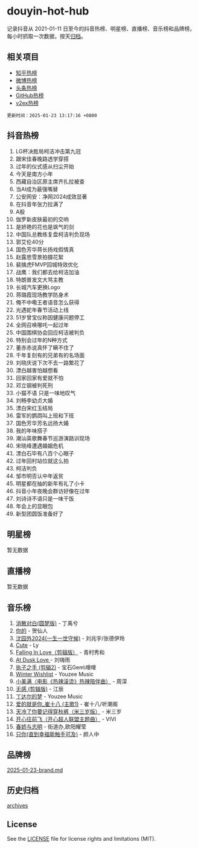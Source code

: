 # douyin-hot-hub

记录抖音从 2021-01-11 日至今的抖音热榜、明星榜、直播榜、音乐榜和品牌榜。每小时抓取一次数据，按天[归档](archives)。

## 相关项目

- [知乎热榜](https://github.com/lonnyzhang423/zhihu-hot-hub)
- [微博热榜](https://github.com/lonnyzhang423/weibo-hot-hub)
- [头条热榜](https://github.com/lonnyzhang423/toutiao-hot-hub)
- [GitHub热榜](https://github.com/lonnyzhang423/github-hot-hub)
- [v2ex热榜](https://github.com/lonnyzhang423/v2ex-hot-hub)


`更新时间：2025-01-23 13:17:16 +0800`

## 抖音热榜

1. LG杯决胜局柯洁冲击第九冠
1. 跟宋佳春晚路透学穿搭
1. 过年的仪式感从扫尘开始
1. 今天是南方小年
1. 西藏自治区原主席齐扎拉被查
1. 当AI成为最强嘴替
1. 公安网安：净网2024成效显著
1. 在抖音年张力拉满了
1. A股
1. 伽罗新皮肤最初的交响
1. 是娇艳的花也是飒气的剑
1. 中国队总教练复盘柯洁判负现场
1. 郭艾伦40分
1. 国色芳华蒋长扬戏假情真
1. 赵露思雪景拍摄花絮
1. 裴擒虎FMVP回城特效优化
1. 战鹰：我们都去给柯洁加油
1. 特朗普发文大骂主教
1. 长城汽车更换Logo
1. 蒋璐霞现场教学防身术
1. 俺不中嘞王者语音怎么获得
1. 光遇蛇年春节活动上线
1. 51岁曾宝仪称因健康问题停工
1. 全网召唤哪吒一起过年
1. 中国围棋协会回应柯洁被判负
1. 特别会过年的N种方式
1. 董赤赤说真怀了瞒不住了
1. 千年复刻有的兄弟有的名场面
1. 刘晓庆说下次不去一路繁花了
1. 漂白越害怕越想看
1. 回家回家有爱就不怕
1. 邓立钢被判死刑
1. 小猫不语 只是一味地叹气
1. 刘畅李幼贞大婚
1. 漂白宋红玉结局
1. 雷军的鹦鹉叫上班和下班
1. 国色芳华芳名远扬大婚
1. 我的年味搭子
1. 潮汕英歌舞春节巡游演路训现场
1. 宋晓峰遭遇婚姻危机
1. 漂白石毕有八百个心眼子
1. 过年回村站位就这么拍
1. 柯洁判负
1. 邹市明否认中年返贫
1. 明星都在抽的新年有礼了小卡
1. 抖音小年夜晚会群访好像在过年
1. 刘诗诗不语只是一味干饭
1. 年会上的显眼包
1. 新型团圆饭准备好了

## 明星榜

暂无数据

## 直播榜

暂无数据

## 音乐榜

1. [消散对白(圆梦版)](https://sf6-cdn-tos.douyinstatic.com/obj/tos-cn-ve-2774/og4jB5I5IizzoZVAAAzWgBMAsMDWoArfwBOiFs) - 丁禹兮
1. [你的](https://sf5-hl-cdn-tos.douyinstatic.com/obj/tos-cn-ve-2774/oYuIeKf42jB7sEV6B2upMdpYAgfrQWj0FeRegh) - 贺仙人
1. [沈园外2024(一生一世守候)](https://sf5-hl-cdn-tos.douyinstatic.com/obj/tos-cn-ve-2774/oAIYMHGCmKaYKFDd6FZBf9AfMfx1eErAAEJAFH) - 刘兆宇/张德伊玲
1. [Cute](https://sf5-hl-cdn-tos.douyinstatic.com/obj/tos-cn-ve-2774/o4IbIzHWKAAB4wsS5qMBRiiAlEBGTpQRNfFvuo) - Ly
1. [Falling In Love（剪辑版）](https://sf5-hl-cdn-tos.douyinstatic.com/obj/tos-cn-ve-2774/o8ajpA8zzgBPahbBIO8AcKGBLJezFCRd1wfP9f) - 青村秀和
1. [ At Dusk  Love ](https://sf5-hl-cdn-tos.douyinstatic.com/obj/tos-cn-ve-2774/o8CrpCf5CaYgI4ZrtQgMQAFEfuGqNnRSDQAPBc) - 刘嗨雨
1. [执子之手 (剪辑2)](https://sf5-hl-cdn-tos.douyinstatic.com/obj/tos-cn-ve-2774/oUoZLQjCc31XzqsBnBQUNgeKtYPBcgbFDwtfcu) - 宝石Gem\哩哩
1. [Winter Wishlist](https://sf5-hl-cdn-tos.douyinstatic.com/obj/tos-cn-ve-2774/oIIgUOeamCFCVAzxN6MFRLIBlLGpUqQxeeHrLE) - Youzee Music
1. [小美满（电影《热辣滚烫》热辣陪伴曲）](https://sf5-hl-cdn-tos.douyinstatic.com/obj/tos-cn-ve-2774/o0GAn2lSgfZIDUgtevCGDQYnFg4CwnrBaxbTZL) - 周深
1. [无感 (剪辑版)](https://sf6-cdn-tos.douyinstatic.com/obj/tos-cn-ve-2774/o0eIsUzJBDlQaQFC5OFlgbMEZC1TFYBftOBn6p) - 江辰
1. [丁达尔的梦](https://sf5-hl-cdn-tos.douyinstatic.com/obj/tos-cn-ve-2774/oMU3WirUZBVQkAC9ccG5P2IQirziZM2RTInUY) - Youzee Music
1. [爱的就是你_崔十八 (主歌1)](https://sf5-hl-cdn-tos.douyinstatic.com/obj/tos-cn-ve-2774/oI5BO5DhFZ6UTcNCnZaOCBLtZ7WIMQGfgnXf5E) - 崔十八/听潮阁
1. [天冷了你要记得穿秋裤（米三岁版）](https://sf5-hl-cdn-tos.douyinstatic.com/obj/tos-cn-ve-2774/oQlIwVIDWiZ6BQilAorS7MA0AgCkQDvcZAdm1) - 米三岁
1. [开心往前飞（开心超人联盟主题曲）](https://sf5-hl-cdn-tos.douyinstatic.com/obj/tos-cn-ve-2774/9d8fb7c82cf1421fb93a9fe925275e0a) - VIVI
1. [春娇与志明](https://sf5-hl-cdn-tos.douyinstatic.com/obj/tos-cn-ve-2774/e530d8fceb7044b39707d7f9ff54add1) - 街道办,欧阳耀莹
1. [只你(直到幸福能触手可及)](https://sf5-hl-cdn-tos.douyinstatic.com/obj/tos-cn-ve-2774/o0lBkRDzFTeaVSUz3ZZSCBVtZ5DIMQGfgmEAuE) - 颜人中

## 品牌榜

[2025-01-23-brand.md](archives/2025-01-23-brand.md)

## 历史归档

[archives](archives)

## License

See the [LICENSE](LICENSE) file for license rights and limitations (MIT).
